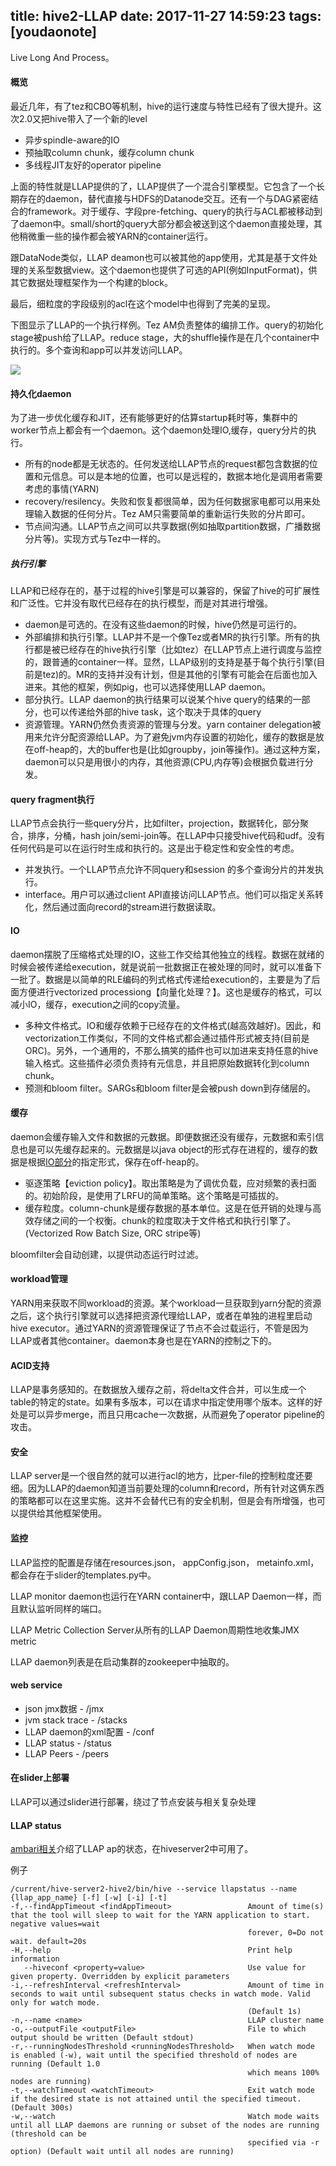 
title: hive2-LLAP
date: 2017-11-27 14:59:23
tags: [youdaonote]
---

Live Long And Process。


#### 概览
最近几年，有了tez和CBO等机制，hive的运行速度与特性已经有了很大提升。这次2.0又把hive带入了一个新的level

- 异步spindle-aware的IO
- 预抽取column chunk，缓存column chunk
- 多线程JIT友好的operator pipeline


上面的特性就是LLAP提供的了，LLAP提供了一个混合引擎模型。它包含了一个长期存在的daemon，替代直接与HDFS的Datanode交互。还有一个与DAG紧密结合的framework。对于缓存、字段pre-fetching、query的执行与ACL都被移动到了daemon中。small/short的query大部分都会被送到这个daemon直接处理，其他稍微重一些的操作都会被YARN的container运行。

跟DataNode类似，LLAP deamon也可以被其他的app使用，尤其是基于文件处理的关系型数据view。这个daemon也提供了可选的API(例如InputFormat)，供其它数据处理框架作为一个构建的block。


最后，细粒度的字段级别的acl在这个model中也得到了完美的呈现。

下图显示了LLAP的一个执行样例。Tez AM负责整体的编排工作。query的初始化stage被push给了LLAP。reduce stage，大的shuffle操作是在几个container中执行的。多个查询和app可以并发访问LLAP。

![](https://cwiki.apache.org/confluence/download/attachments/62689557/LLAP_diagram.png?version=1&modificationDate=1474327021000&api=v2)


#### 持久化daemon
为了进一步优化缓存和JIT，还有能够更好的估算startup耗时等，集群中的worker节点上都会有一个daemon。这个daemon处理IO,缓存，query分片的执行。
- 所有的node都是无状态的。任何发送给LLAP节点的request都包含数据的位置和元信息。可以是本地的位置，也可以是远程的，数据本地化是调用者需要考虑的事情(YARN)
- recovery/resilency。失败和恢复都很简单，因为任何数据家电都可以用来处理输入数据的任何分片。Tez AM只需要简单的重新运行失败的分片即可。
- 节点间沟通。LLAP节点之间可以共享数据(例如抽取partition数据，广播数据分片等)。实现方式与Tez中一样的。


##### 执行引擎
LLAP和已经存在的，基于过程的hive引擎是可以兼容的，保留了hive的可扩展性和广泛性。它并没有取代已经存在的执行模型，而是对其进行增强。
- daemon是可选的。在没有这些daemon的时候，hive仍然是可运行的。
- 外部编排和执行引擎。LLAP并不是一个像Tez或者MR的执行引擎。所有的执行都是被已经存在的hive执行引擎（比如tez）在LLAP节点上进行调度与监控的，跟普通的container一样。显然，LLAP级别的支持是基于每个执行引擎(目前是tez)的。MR的支持并没有计划，但是其他的引擎有可能会在后面也加入进来。其他的框架，例如pig，也可以选择使用LLAP daemon。
- 部分执行。LLAP daemon的执行结果可以说某个hive query的结果的一部分，也可以传递给外部的hive task，这个取决于具体的query
- 资源管理。YARN仍然负责资源的管理与分发。yarn container delegation被用来允许分配资源给LLAP。为了避免jvm内存设置的初始化，缓存的数据是放在off-heap的，大的buffer也是(比如groupby，join等操作)。通过这种方案，daemon可以只是用很小的内存，其他资源(CPU,内存等)会根据负载进行分发。


#### query fragment执行
LLAP节点会执行一些query分片，比如filter，projection，数据转化，部分聚合，排序，分桶，hash join/semi-join等。在LLAP中只接受hive代码和udf。没有任何代码是可以在运行时生成和执行的。这是出于稳定性和安全性的考虑。
- 并发执行。一个LLAP节点允许不同query和session 的多个查询分片的并发执行。
- interface。用户可以通过client API直接访问LLAP节点。他们可以指定关系转化，然后通过面向record的stream进行数据读取。

#### IO

daemon摆脱了压缩格式处理的IO，这些工作交给其他独立的线程。数据在就绪的时候会被传递给execution，就是说前一批数据正在被处理的同时，就可以准备下一批了。数据是以简单的RLE编码的列式格式传递给execution的，主要是为了后面方便进行vectorized processiong【向量化处理？】。这也是缓存的格式，可以减小IO，缓存，execution之间的copy流量。
- 多种文件格式。IO和缓存依赖于已经存在的文件格式(越高效越好)。因此，和vectorization工作类似，不同的文件格式都会通过插件形式被支持(目前是ORC)。另外，一个通用的，不那么搞笑的插件也可以加进来支持任意的hive输入格式。这些插件必须负责持有元信息，并且把原始数据转化到column chunk。
- 预测和bloom filter。SARGs和bloom filter是会被push down到存储层的。


#### 缓存

daemon会缓存输入文件和数据的元数据。即便数据还没有缓存，元数据和索引信息也是可以先缓存起来的。元数据是以java object的形式存在进程的，缓存的数据是根据[IO部分](https://cwiki.apache.org/confluence/display/Hive/LLAP#LLAP-I/O)的指定形式，保存在off-heap的。
- 驱逐策略【eviction policy】。取出策略是为了调优负载，应对频繁的表扫面的。初始阶段，是使用了LRFU的简单策略。这个策略是可插拔的。
- 缓存粒度。column-chunk是缓存数据的基本单位。这是在低开销的处理与高效存储之间的一个权衡。chunk的粒度取决于文件格式和执行引擎了。(Vectorized Row Batch Size, ORC stripe等)

bloomfilter会自动创建，以提供动态运行时过滤。

#### workload管理
YARN用来获取不同workload的资源。某个workload一旦获取到yarn分配的资源之后，这个执行引擎就可以选择把资源代理给LLAP，或者在单独的进程里启动hive executor。通过YARN的资源管理保证了节点不会过载运行，不管是因为LLAP或者其他container。daemon本身也是在YARN的控制之下的。

#### ACID支持
LLAP是事务感知的。在数据放入缓存之前，将delta文件合并，可以生成一个table的特定的state。如果有多版本，可以在请求中指定使用哪个版本。这样的好处是可以异步merge，而且只用cache一次数据，从而避免了operator pipeline的攻击。

#### 安全

LLAP server是一个很自然的就可以进行acl的地方，比per-file的控制粒度还要细。因为LLAP的daemon知道当前要处理的column和record，所有针对这俩东西的策略都可以在这里实施。这并不会替代已有的安全机制，但是会有所增强，也可以提供给其他框架使用。

#### 监控

LLAP监控的配置是存储在resources.json， appConfig.json， metainfo.xml，都会存在于slider的templates.py中。

LLAP monitor daemon也运行在YARN container中，跟LLAP Daemon一样，而且默认监听同样的端口。

LLAP Metric Collection Server从所有的LLAP Daemon周期性地收集JMX metric

LLAP daemon列表是在启动集群的zookeeper中抽取的。

#### web service

- json jmx数据 - /jmx
- jvm stack trace - /stacks
- LLAP daemon的xml配置 - /conf
- LLAP status - /status
- LLAP Peers - /peers

#### 在slider上部署

LLAP可以通过slider进行部署，绕过了节点安装与相关复杂处理

#### LLAP status

[ambari相关](https://issues.apache.org/jira/browse/AMBARI-16149)介绍了LLAP ap的状态，在hiveserver2中可用了。

例子
```
/current/hive-server2-hive2/bin/hive --service llapstatus --name {llap_app_name} [-f] [-w] [-i] [-t]
-f,--findAppTimeout <findAppTimeout>                 Amount of time(s) that the tool will sleep to wait for the YARN application to start. negative values=wait
                                                     forever, 0=Do not wait. default=20s
-H,--help                                            Print help information
   --hiveconf <property=value>                       Use value for given property. Overridden by explicit parameters
-i,--refreshInterval <refreshInterval>               Amount of time in seconds to wait until subsequent status checks in watch mode. Valid only for watch mode.
                                                     (Default 1s)
-n,--name <name>                                     LLAP cluster name
-o,--outputFile <outputFile>                         File to which output should be written (Default stdout)
-r,--runningNodesThreshold <runningNodesThreshold>   When watch mode is enabled (-w), wait until the specified threshold of nodes are running (Default 1.0
                                                     which means 100% nodes are running)
-t,--watchTimeout <watchTimeout>                     Exit watch mode if the desired state is not attained until the specified timeout. (Default 300s)
-w,--watch                                           Watch mode waits until all LLAP daemons are running or subset of the nodes are running (threshold can be
                                                     specified via -r option) (Default wait until all nodes are running)
```

